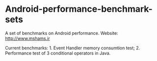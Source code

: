 # Android-performance-benchmark-sets
A set of benchmarks on Android performance.
Website: http://www.mshams.ir

Current benchmarks:
	1. Event Handler memory consumtion test;
	2. Performance test of 3 conditional operators in Java.
		
